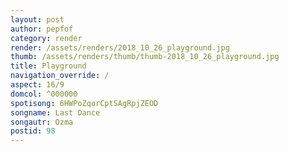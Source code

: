 ```yaml
---
layout: post
author: pepfof
category: render
render: /assets/renders/2018_10_26_playground.jpg
thumb: /assets/renders/thumb/thumb-2018_10_26_playground.jpg
title: Playground
navigation_override: /
aspect: 16/9
domcol: ^000000
spotisong: 6HWPoZqorCptSAgRpjZEOD
songname: Last Dance
songautr: Ozma
postid: 98
---
```


<!--USER BEGIN 1-->

<!--USER END 1-->

<!--more-->
<!--USER BEGIN 2-->

<!--USER END 2-->

